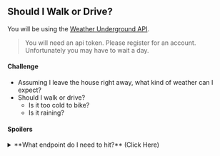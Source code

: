 ## Should I Walk or Drive?

You will be using the [Weather Underground API](https://www.wunderground.com/weather/api/).

> You will need an api token. Please register for an account. Unfortunately you may have to wait a day.

#### Challenge
* Assuming I leave the house right away, what kind of weather can I expect?
* Should I walk or drive?
    - Is it too cold to bike?
    - Is it raining?

#### Spoilers
<details>
<summary>**What endpoint do I need to hit?** (Click Here)</summary>
You will need to swap in your own token (e.g. `8ebb815a38f869e1`):

`https://api.wunderground.com/api/8ebb815a38f869e1/conditions/q/CA/San_Francisco.json`

</details>
